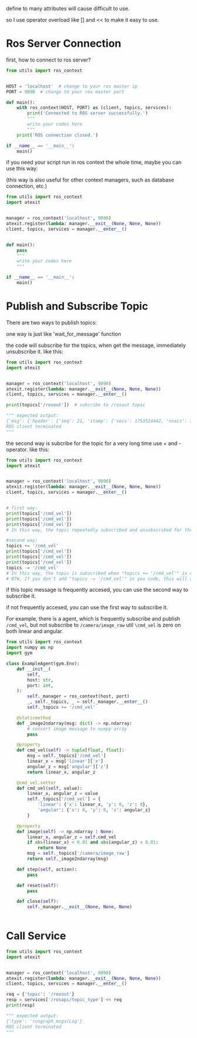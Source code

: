 define to many attributes will cause difficult to use.

so I use operator overload like [] and << to make it easy to use.

# Ros Server Connection

first, how to connect to ros server?
```python
from utils import ros_context


HOST = 'localhost'  # change to your ros master ip
PORT = 9090  # change to your ros master port

def main():
    with ros_context(HOST, PORT) as (client, topics, services):
        print('Connected to ROS server successfully.')
        """
        write your codes here
        """
    print('ROS connection closed.')

if __name__ == '__main__':
    main()

```

if you need your script run in ros context the whole time, maybe you can use this way:

(this way is also useful for other context managers, such as database connection, etc.)
```python
from utils import ros_context
import atexit


manager = ros_context('localhost', 9090)
atexit.register(lambda: manager.__exit__(None, None, None))
client, topics, services = manager.__enter__()


def main():
    pass
    """
    write your codes here
    """

if __name__ == '__main__':
    main()

```

# Publish and Subscribe Topic

There are two ways to publish topics:

one way is just like 'wait_for_message' function

the code will subscribe for the topics, when get the message, immediately unsubscribe it. like this:

```python
from utils import ros_context
import atexit


manager = ros_context('localhost', 9090)
atexit.register(lambda: manager.__exit__(None, None, None))
client, topics, services = manager.__enter__()

print(topics['/rosout'])  # subcribe to /rosout topic

""" expected output:
{'msg': {'header': {'seq': 21, 'stamp': {'secs': 1753524442, 'nsecs': 323735952}, 'frame_id': ''}, 'level': 2, 'name': '/rosbridge_websocket', 'msg': '[Client 4] Subscribed to /rosout', 'file': 'protocol.py', 'function': 'RosbridgeProtocol.log', 'line': 403, 'topics': ['/client_count', '/connected_clients', '/rosout']}}
ROS client terminated
"""

```

the second way is subcribe for the topic for a very long time use + and - operator. like this:

```python
from utils import ros_context
import atexit


manager = ros_context('localhost', 9090)
atexit.register(lambda: manager.__exit__(None, None, None))
client, topics, services = manager.__enter__()


# first way:
print(topics['/cmd_vel'])
print(topics['/cmd_vel'])
print(topics['/cmd_vel'])
# In this way, the topic repeatedly subscribed and unsubscribed for three times.

#second way:
topics += '/cmd_vel'
print(topics['/cmd_vel'])
print(topics['/cmd_vel'])
print(topics['/cmd_vel'])
topics -= '/cmd_vel'
# In this way, the topic is subscribed when "topics += '/cmd_vel'" is executed, and unsubscribed when "topics -= '/cmd_vel'" is executed.
# BTW, If you don't add "topics -= '/cmd_vel'" in you code, this will automatically unsubscribe the topic when the context manager exits.

```
if this topic message is frequently accesed, you can use the second way to subscribe it.

if not frequently accesed, you can use the first way to subscribe it.

For example, there is a agent, which is frequently subscribe and publish `/cmd_vel`, but not subscribe to `/camera/image_raw` util `\cmd_vel` is zero on both linear and angular.

```python
from utils import ros_context
import numpy as np
import gym

class ExampleAgent(gym.Env):
    def __init__(
        self,
        host: str,
        port: int,
    ):
        self._manager = ros_context(host, port)
        _, self._topics, _ = self._manager.__enter__()
        self._topics += '/cmd_vel'

    @staticmethod
    def _image2ndarray(msg: dict) -> np.ndarray:
        # convert image message to numpy array
        pass

    @property
    def cmd_vel(self) -> tuple[float, float]:
        msg = self._topics['/cmd_vel']
        linear_x = msg['linear']['x']
        angular_z = msg['angular']['z']
        return linear_x, angular_z

    @cmd_vel.setter
    def cmd_vel(self, value):
        linear_x, angular_z = value
        self._topics['/cmd_vel'] = {
            'linear': {'x': linear_x, 'y': 0, 'z': 0},
            'angular': {'x': 0, 'y': 0, 'z': angular_z}
        }

    @property
    def image(self) -> np.ndarray | None:
        linear_x, angular_z = self.cmd_vel
        if abs(linear_x) < 0.01 and abs(angular_z) < 0.01:
            return None
        msg = self._topics['/camera/image_raw']
        return self._image2ndarray(msg)

    def step(self, action):
        pass

    def reset(self):
        pass

    def close(self):
        self._manager.__exit__(None, None, None)
    
```


# Call Service
```python
from utils import ros_context
import atexit


manager = ros_context('localhost', 9090)
atexit.register(lambda: manager.__exit__(None, None, None))
client, topics, services = manager.__enter__()

req = {'topic': '/rosout'}
resp = services['/rosapi/topic_type'] << req
print(resp)

""" expected output:
{'type': 'rosgraph_msgs/Log'}
ROS client terminated
"""

```

